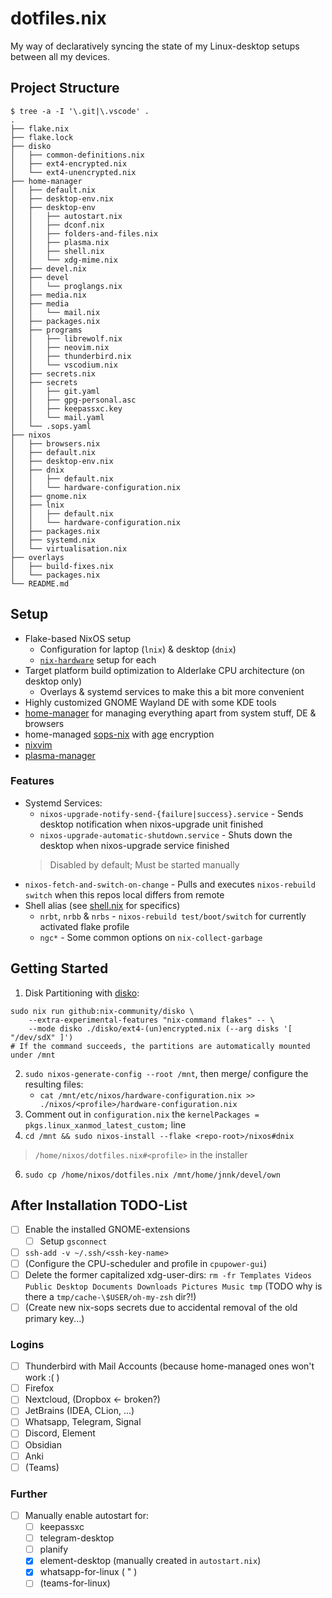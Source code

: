 # dotfiles.nix

My way of declaratively syncing the state of my Linux-desktop setups between all my devices.

## Project Structure

```shell
$ tree -a -I '\.git|\.vscode' .
.
├── flake.nix
├── flake.lock
├── disko
│   ├── common-definitions.nix
│   ├── ext4-encrypted.nix
│   └── ext4-unencrypted.nix
├── home-manager
│   ├── default.nix
│   ├── desktop-env.nix
│   ├── desktop-env
│   │   ├── autostart.nix
│   │   ├── dconf.nix
│   │   ├── folders-and-files.nix
│   │   ├── plasma.nix
│   │   ├── shell.nix
│   │   └── xdg-mime.nix
│   ├── devel.nix
│   ├── devel
│   │   └── proglangs.nix
│   ├── media.nix
│   ├── media
│   │   └── mail.nix
│   ├── packages.nix
│   ├── programs
│   │   ├── librewolf.nix
│   │   ├── neovim.nix
│   │   ├── thunderbird.nix
│   │   └── vscodium.nix
│   ├── secrets.nix
│   ├── secrets
│   │   ├── git.yaml
│   │   ├── gpg-personal.asc
│   │   ├── keepassxc.key
│   │   └── mail.yaml
│   └── .sops.yaml
├── nixos
│   ├── browsers.nix
│   ├── default.nix
│   ├── desktop-env.nix
│   ├── dnix
│   │   ├── default.nix
│   │   └── hardware-configuration.nix
│   ├── gnome.nix
│   ├── lnix
│   │   ├── default.nix
│   │   └── hardware-configuration.nix
│   ├── packages.nix
│   ├── systemd.nix
│   └── virtualisation.nix
├── overlays
│   ├── build-fixes.nix
│   └── packages.nix
└── README.md
```

## Setup

- Flake-based NixOS setup
  - Configuration for laptop (`lnix`) & desktop (`dnix`)
  - [`nix-hardware`](https://github.com/NixOS/nixos-hardware) setup for each
- Target platform build optimization to Alderlake CPU architecture (on desktop only)
  - Overlays & systemd services to make this a bit more convenient
- Highly customized GNOME Wayland DE with some KDE tools
- [home-manager](https://github.com/nix-community/home-manager) for managing everything apart from system stuff, DE & browsers
- home-managed [sops-nix](https://github.com/Mic92/sops-nix) with [age](https://github.com/FiloSottile/age) encryption
- [nixvim](https://github.com/nix-community/nixvim)
- [plasma-manager](https://github.com/pjones/plasma-manager)

### Features

- Systemd Services:
  - `nixos-upgrade-notify-send-{failure|success}.service` - Sends desktop notification when nixos-upgrade unit finished
  - `nixos-upgrade-automatic-shutdown.service` - Shuts down the desktop when nixos-upgrade service finished
  > Disabled by default; Must be started manually
- `nixos-fetch-and-switch-on-change` - Pulls and executes `nixos-rebuild switch` when this repos local differs from remote
- Shell alias (see [shell.nix](./home-manager/desktop-env/shell.nix) for specifics)
  - `nrbt`, `nrbb` & `nrbs` - `nixos-rebuild test/boot/switch` for currently activated flake profile
  - `ngc*` - Some common options on `nix-collect-garbage`

## Getting Started

1. Disk Partitioning with [disko](https://github.com/nix-community/disko):

```shell
sudo nix run github:nix-community/disko \
    --extra-experimental-features "nix-command flakes" -- \
    --mode disko ./disko/ext4-(un)encrypted.nix (--arg disks '[ "/dev/sdX" ]')
# If the command succeeds, the partitions are automatically mounted under /mnt
```

2. `sudo nixos-generate-config --root /mnt`, then merge/ configure the resulting files:
   - `cat /mnt/etc/nixos/hardware-configuration.nix >> ./nixos/<profile>/hardware-configuration.nix`
3. Comment out in `configuration.nix` the `kernelPackages = pkgs.linux_xanmod_latest_custom;` line
4. `cd /mnt && sudo nixos-install --flake <repo-root>/nixos#dnix`

> `/home/nixos/dotfiles.nix#<profile>` in the installer

6. `sudo cp /home/nixos/dotfiles.nix /mnt/home/jnnk/devel/own`

## After Installation TODO-List

- [ ] Enable the installed GNOME-extensions
  - [ ] Setup `gsconnect`
- [ ] `ssh-add -v ~/.ssh/<ssh-key-name>`
- [ ] (Configure the CPU-scheduler and profile in `cpupower-gui`)
- [ ] Delete the former capitalized xdg-user-dirs: `rm -fr Templates Videos Public Desktop Documents Downloads Pictures Music tmp` (TODO why is there a `tmp/cache-\$USER/oh-my-zsh` dir?!)
- [ ] (Create new nix-sops secrets due to accidental removal of the old primary key...)

### Logins

- [ ] Thunderbird with Mail Accounts (because home-managed ones won't work :( )
- [ ] Firefox
- [ ] Nextcloud, (Dropbox <- broken?)
- [ ] JetBrains (IDEA, CLion, ...)
- [ ] Whatsapp, Telegram, Signal
- [ ] Discord, Element
- [ ] Obsidian
- [ ] Anki
- [ ] (Teams)

### Further

- [ ] Manually enable autostart for:
  - [ ] keepassxc
  - [ ] telegram-desktop
  - [ ] planify
  - [x] element-desktop (manually created in `autostart.nix`)
  - [x] whatsapp-for-linux ( " )
  - [ ] (teams-for-linux)
